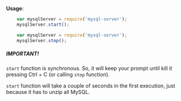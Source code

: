 **Usage**:

```javascript
	var mysqlServer = require('mysql-server');
	mysqlServer.start();
```

```javascript
	var mysqlServer = require('mysql-server');
	mysqlServer.stop();
```

##### IMPORTANT!
`start` function is synchronous. So, it will keep your prompt until kill it pressing Ctrl + C (or calling `stop` function).

`start` function will take a couple of seconds in the first execution, just because it has to unzip all MySQL.